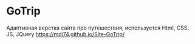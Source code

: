 # GoTrip
Адаптивная верстка сайта про путешествия, используется Html, CSS, JS, JQuery
https://mdi74.github.io/Site-GoTrip/

